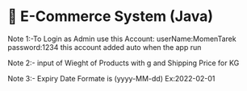 # 🛒 E-Commerce System (Java)  

Note 1:-To Login as Admin use this Account:
  userName:MomenTarek
  password:1234
  this account added auto when the app run 

Note 2:- input of Wieght of Products with g and Shipping Price for KG

Note 3:- Expiry Date Formate is (yyyy-MM-dd) Ex:2022-02-01
